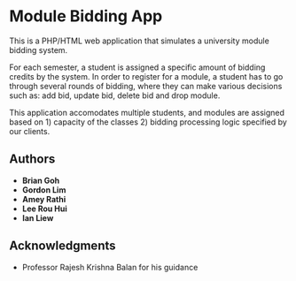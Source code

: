 # Module Bidding App

This is a PHP/HTML web application that simulates a university module bidding system. 

For each semester, a student is assigned a specific amount of bidding credits by the system. In order to register for a module, a student has to go through several rounds of bidding, where they can make various decisions such as: add bid, update bid, delete bid and drop module.

This application accomodates multiple students, and modules are assigned based on 1) capacity of the classes 2) bidding processing logic specified by our clients.


## Authors

* **Brian Goh** 
* **Gordon Lim**
* **Amey Rathi** 
* **Lee Rou Hui** 
* **Ian Liew** 


## Acknowledgments

* Professor Rajesh Krishna Balan for his guidance
